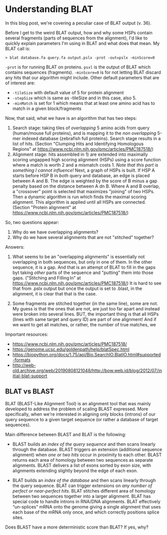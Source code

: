 # Understanding BLAT

In this blog post, we're covering a peculiar case of BLAT output (v. 36).

Before I get to the weird BLAT output, how and why some HSPs contain several fragments (parts of sequences from the alignment), I'd like to quickly explain parameters I'm using in BLAT and what does that mean. My BLAT call is:

`> blat database.fa query.fa output.pslx -prot -out=pslx -minScore=0`

`-prot` is for running BLAT on proteins. `psxl` is the output of BLAT which contains sequences (fragments). `-minScore=0` is for not letting BLAT discard any hits that our algorithm might include. Other default parameters that are of interest are:

- `-tileSize` with default value of 5 for protein alignment
- `-stepSize` which is same as -tileSize and in this case, also 5.
- `-minMatch` is set for 1 which means that at least one amino acid has to match in a given block/fragments

Now, that said, what we have is an algorithm that has two steps:
1) Search stage: taking tiles of *overlapping* 5 amino acids from query (human/mouse full proteins), and is mapping it to the *non overlapping* 5-mer indexed database (zebrafish full proteins). Search stage results in a list of hits. (Section "Clumping Hits and Identifying Homologous Regions" at https://www.ncbi.nlm.nih.gov/pmc/articles/PMC187518/)
2) Alignment stage: hits assembled in 1) are extended into maximally scoring ungapped high scoring alignment (HSPs) using a score function where a match is worth 2 and a mismatch costs 1. *Note that this part is something I cannot influence!* Next, a graph of HSPs is built. If HSP A starts before HSP B in *both* query and database, an edge is placed between A and B. The edge is weighted by the score of B minus a gap penalty based on the distance between A dn B. Where A and B overlap, a "crossover" point is selected that maximizes "joining" of two HSPs. Then a dynamic algorithm is run which finds the maximal scoring alignment. This algorithm is applied until all HSPs are connected. (Section "Protein alignment" at https://www.ncbi.nlm.nih.gov/pmc/articles/PMC187518/)

So, two questions appear:

1) Why do we have overlapping alignments?
2) Why do we have several alignments that are not "stitched" together?

Answers:

1) What seems to be an "overlapping alignments" is essentially not overlapping in both sequences, but only in one of them. In the other sequence, it is a gap. And that is an attempt of BLAT to fill in the gaps byt taking _other_ parts of the sequence and "putting" them into those gaps. ("Stitching and Filling In" at https://www.ncbi.nlm.nih.gov/pmc/articles/PMC187518/) It is hard to see that from .pslx output but once the output is set to .blast, in the alignment, it is clear that that is the case.

2) Some fragments are stitched together (in the same line), some are not. My guess is that the ones that are not, are just too far apart and instead were broken into several lines. BUT, the important thing is that all HSPs (lines with same target and query ID) are part of one alignment! And if we want to get all matches, or rather, the number of true matches, we 

Important resources:

- https://www.ncbi.nlm.nih.gov/pmc/articles/PMC187518/
- https://genome.ucsc.edu/goldenpath/help/blatSpec.html
- https://biopython.org/docs/1.75/api/Bio.SearchIO.BlatIO.html#supported-formats
- http://web-old.archive.org/web/20190808121048/http://bow.web.id/blog/2012/07/initial-blat-support

## BLAT vs BLAST

BLAT (BLAST-Like Alignment Tool) is an alignment tool that was mainly developed to address the problem of scaling BLAST expressed. More specifically, when we're interested in aligning only blocks (introns) of our query sequence to a given target sequence (or rather a database of target sequences).

Main difference between BLAST and BLAT is the following:

- BLAST builds an *index of the query sequence* and then scans linearly through the database. BLAST triggers an extension (additional sequence alignment) when *one or two hits* occur in proximity to each other. BLAST returns each area of homology between two sequences as separate alignments. BLAST delivers a list of exons sorted by exon size, with alignments extending slightly beyond the edge of each exon.

- BLAT builds an *index of the database* and then scans linearly through the query sequence. BLAT can trigger extensions on *any number of perfect or near-perfect hits*. BLAT stitches different area of homology between two sequences together into a larger alignment. BLAT has special code to handle introns in RNA/DNA alignments. BLAT effectively “un-splices” mRNA onto the genome giving a single alignment that uses each base of the mRNA only once, and which correctly positions splice sites.

Does BLAST have a more deterministic score than BLAT? If yes, why?